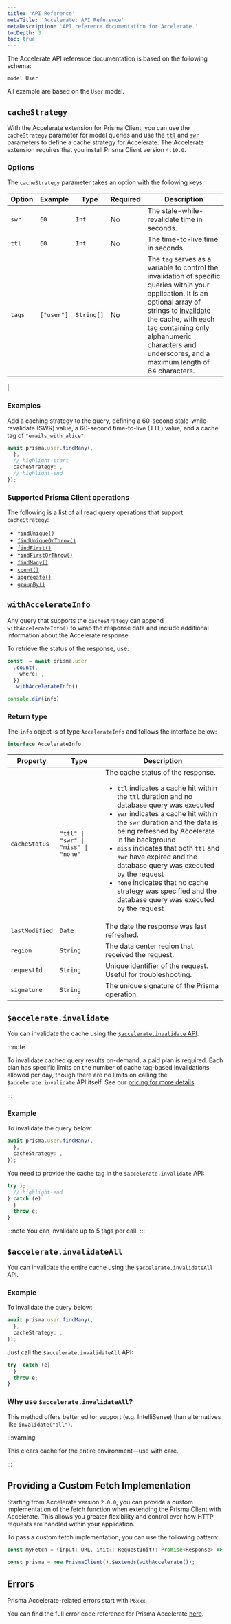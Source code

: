 ```yaml
---
title: 'API Reference'
metaTitle: 'Accelerate: API Reference'
metaDescription: 'API reference documentation for Accelerate.'
tocDepth: 3
toc: true
---
```


The Accelerate API reference documentation is based on the following schema:

```prisma
model User 
```

All example are based on the `User` model.

## `cacheStrategy`

With the Accelerate extension for Prisma Client, you can use the `cacheStrategy` parameter for model queries and use the [`ttl`](/postgres/database/caching#time-to-live-ttl) and [`swr`](/postgres/database/caching#stale-while-revalidate-swr) parameters to define a cache strategy for Accelerate. The Accelerate extension requires that you install Prisma Client version `4.10.0`.

### Options

The `cacheStrategy` parameter takes an option with the following keys:

| Option | Example | Type  | Required | Description                                 |
| ------ | ------- | ----- | -------- | ------------------------------------------- |
| `swr`  | `60`    | `Int` | No       | The stale-while-revalidate time in seconds. |
| `ttl`  | `60`    | `Int` | No       | The time-to-live time in seconds.           |
| `tags` | `["user"]` | `String[]` | No | The `tag` serves as a variable to control the invalidation of specific queries within your application. It is an optional array of strings to [invalidate](/postgres/database/api-reference/caching-api#accelerateinvalidate) the cache, with each tag containing only alphanumeric characters and underscores, and a maximum length of 64 characters.
|

### Examples

Add a caching strategy to the query, defining a 60-second stale-while-revalidate (SWR) value, a 60-second time-to-live (TTL) value, and a cache tag of `"emails_with_alice"`:

```ts highlight=7:11;normal
await prisma.user.findMany(,
  },
  // highlight-start
  cacheStrategy: ,
  // highlight-end
});
```
### Supported Prisma Client operations

The following is a list of all read query operations that support `cacheStrategy`:

- [`findUnique()`](/orm/reference/prisma-client-reference#findunique)
- [`findUniqueOrThrow()`](/orm/reference/prisma-client-reference#finduniqueorthrow)
- [`findFirst()`](/orm/reference/prisma-client-reference#findfirst)
- [`findFirstOrThrow()`](/orm/reference/prisma-client-reference#findfirstorthrow)
- [`findMany()`](/orm/reference/prisma-client-reference#findmany)
- [`count()`](/orm/reference/prisma-client-reference#count)
- [`aggregate()`](/orm/reference/prisma-client-reference#aggregate)
- [`groupBy()`](/orm/reference/prisma-client-reference#groupby)

## `withAccelerateInfo`

Any query that supports the `cacheStrategy` can append `withAccelerateInfo()` to wrap the response data and include additional information about the Accelerate response.

To retrieve the status of the response, use:

```ts
const  = await prisma.user
  .count(,
    where: ,
  })
  .withAccelerateInfo()

console.dir(info)
```

### Return type

The `info` object is of type `AccelerateInfo` and follows the interface below:

```ts
interface AccelerateInfo 
```

| Property       | Type                                                         | Description                                                                                                                                                                                                                                                                                                                                                                                                                                                                                                           |
| -------------- | ------------------------------------------------------------ | --------------------------------------------------------------------------------------------------------------------------------------------------------------------------------------------------------------------------------------------------------------------------------------------------------------------------------------------------------------------------------------------------------------------------------------------------------------------------------------------------------------------- |
| `cacheStatus`  | `"ttl" \| "swr" \| "miss" \| "none" ` | The cache status of the response.<br/><ul><li>`ttl` indicates a cache hit within the `ttl` duration and no database query was executed</li><li>`swr` indicates a cache hit within the `swr` duration and the data is being refreshed by Accelerate in the background </li><li>`miss` indicates that both `ttl` and `swr` have expired and the database query was executed by the request </li><li> `none` indicates that no cache strategy was specified and the database query was executed by the request</li></ul> |
| `lastModified` | `Date`                                                       | The date the response was last refreshed.                                                                                                                                                                                                                                                                                                                                                                                                                                                                             |
| `region`       | `String`                                                     | The data center region that received the request.                                                                                                                                                                                                                                                                                                                                                                                                                                                                     |
| `requestId`    | `String`                                                     | Unique identifier of the request. Useful for troubleshooting.                                                                                                                                                                                                                                                                                                                                                                                                                                                         |
| `signature`    | `String`                                                     | The unique signature of the Prisma operation.                                                                                                                                                                                                                                                                                                                                                                                                                                                                         |

## `$accelerate.invalidate`

You can invalidate the cache using the [`$accelerate.invalidate` API](/accelerate/).

:::note

To invalidate cached query results on-demand, a paid plan is required. Each plan has specific limits on the number of cache tag-based invalidations allowed per day, though there are no limits on calling the `$accelerate.invalidate` API itself. See our [pricing for more details](https://www.prisma.io/pricing#accelerate).

:::

### Example 

To invalidate the query below:

```ts
await prisma.user.findMany(,
  },
  cacheStrategy: ,
});
```

You need to provide the cache tag in the `$accelerate.invalidate` API:

```ts
try );
  // highlight-end
} catch (e) 
  }
  throw e;
}
```

:::note
You can invalidate up to 5 tags per call.
:::

## `$accelerate.invalidateAll`

You can invalidate the entire cache using the `$accelerate.invalidateAll` API.

### Example

To invalidate the query below:

```ts
await prisma.user.findMany(,
  },
  cacheStrategy: ,
});
```

Just call the `$accelerate.invalidateAll` API:

```ts
try  catch (e) 
  }
  throw e;
}

```

### Why use `$accelerate.invalidateAll`?

This method offers better editor support (e.g. IntelliSense) than alternatives like `invalidate("all")`.

:::warning

This clears cache for the entire environment—use with care.

:::

## Providing a Custom Fetch Implementation

Starting from Accelerate version `2.0.0`, you can provide a custom implementation of the fetch function when extending the Prisma Client with Accelerate. This allows you greater flexibility and control over how HTTP requests are handled within your application.

To pass a custom fetch implementation, you can use the following pattern:

```ts
const myFetch = (input: URL, init?: RequestInit): Promise<Response> => ;

const prisma = new PrismaClient().$extends(withAccelerate());
```

## Errors

Prisma Accelerate-related errors start with `P6xxx`.

You can find the full error code reference for Prisma Accelerate [here](/orm/reference/error-reference#prisma-accelerate).